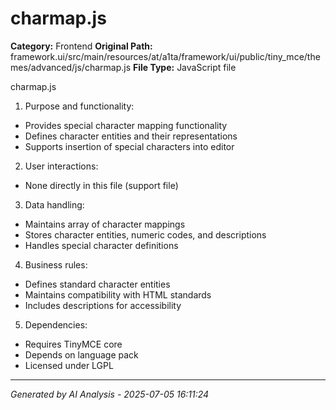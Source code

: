 # charmap.js

**Category:** Frontend
**Original Path:** framework.ui/src/main/resources/at/a1ta/framework/ui/public/tiny_mce/themes/advanced/js/charmap.js
**File Type:** JavaScript file

charmap.js
1. Purpose and functionality:
- Provides special character mapping functionality
- Defines character entities and their representations
- Supports insertion of special characters into editor

2. User interactions:
- None directly in this file (support file)

3. Data handling:
- Maintains array of character mappings
- Stores character entities, numeric codes, and descriptions
- Handles special character definitions

4. Business rules:
- Defines standard character entities
- Maintains compatibility with HTML standards
- Includes descriptions for accessibility

5. Dependencies:
- Requires TinyMCE core
- Depends on language pack
- Licensed under LGPL

---
*Generated by AI Analysis - 2025-07-05 16:11:24*
